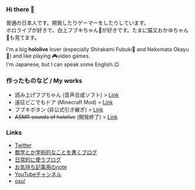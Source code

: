 ### Hi there 👋

<!--
**3kanAlpha/3kanAlpha** is a ✨ _special_ ✨ repository because its `README.md` (this file) appears on your GitHub profile.

Here are some ideas to get you started:

- 🔭 I’m currently working on ...
- 🌱 I’m currently learning ...
- 👯 I’m looking to collaborate on ...
- 🤔 I’m looking for help with ...
- 💬 Ask me about ...
- 📫 How to reach me: ...
- 😄 Pronouns: ...
- ⚡ Fun fact: ...
-->

普通の日本人です。開発したりゲーマーをしたりしています。  
ホロライブが好きで、白上フブキちゃん🌽が好きです。たまに猫又おかゆちゃん🍙も見てます。

I'm a big **hololive** lover (especially Shirakami Fubuki🌽 and Nekomata Okayu🍙) and like playing 🎮video games.  
I'm Japanese, but I can speak some English.😉

### 作ったものなど / My works
* 読み上げフブちゃん (音声合成ソフト) > [Link](https://twitter.com/fbktts)
* 遠征どこでもドア (Minecraft Mod) > [Link](https://github.com/3kanAlpha/dokodemo-door)
* フブキボタン (非公式引き継ぎ) > [Link](https://fubuki.mgcup.net)
* ~~ASMR sounds of hololive~~ (開発終了) > [Link](https://holoasmr.mgcup.net)

### Links
* [Twitter](https://twitter.com/luigi_0829_2)
* [数学とか学術的なことを書くブログ](https://mikan-alpha.hatenablog.com)
* [日常的に使うブログ](https://new-file.hatenablog.com/)
* [お気持ち記事用のnote](https://note.com/m4gnett)
* [YouTubeチャンネル](https://www.youtube.com/channel/UCt8gpxbH3x4NlJ_3cPn1YvQ)
* [osu!](https://osu.ppy.sh/users/20429487)
